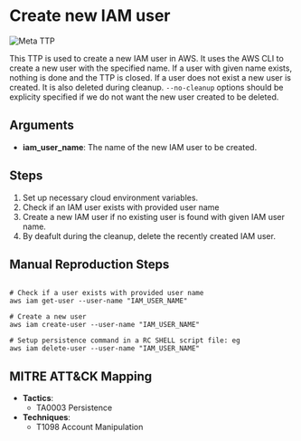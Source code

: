 # Create new IAM user

![Meta TTP](https://img.shields.io/badge/Meta_TTP-blue)

This TTP is used to create a new IAM user in AWS. It uses the AWS CLI to create a new user with the specified name.
  If a user with given name exists, nothing is done and the TTP is closed.
  If a user does not exist a new user is created.
  It is also deleted during cleanup. `--no-cleanup` options should be explicity specified if we do not want the new user created to be deleted.


## Arguments


- **iam_user_name**: The name of the new IAM user to be created.

## Steps

1. Set up necessary cloud environment variables.
2. Check if an IAM user exists with provided user name
3. Create a new IAM user if no existing user is found with given IAM user name.
4. By deafult during the cleanup, delete the recently created IAM user.

## Manual Reproduction Steps

```

# Check if a user exists with provided user name
aws iam get-user --user-name "IAM_USER_NAME"

# Create a new user
aws iam create-user --user-name "IAM_USER_NAME"

# Setup persistence command in a RC SHELL script file: eg
aws iam delete-user --user-name "IAM_USER_NAME"

```

## MITRE ATT&CK Mapping

- **Tactics**:
  - TA0003 Persistence
- **Techniques**:
  - T1098 Account Manipulation
